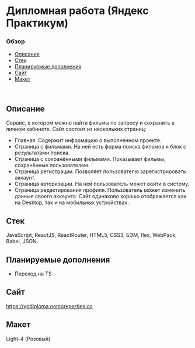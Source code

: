 # **Дипломная работа (Яндекс Практикум)**

### Обзор
* [Описание](#описание)
* [Стек](#стек)
* [Планируемые дополнения](#планируемые-дополнения)
* [Сайт](#сайт)
* [Макет](#макет)
<br>

## Описание

Сервис, в котором можно найти фильмы по запросу и сохранить в личном кабинете. 
Сайт состоит из нескольких страниц:
- Главная. Содержит информацию о выполненном проекте.
- Страница с фильмами. На ней есть форма поиска фильмов и блок с результатами поиска.
- Страница с сохранёнными фильмами. Показывает фильмы, сохранённые пользователем.
- Страница регистрации. Позволяет пользователю зарегистрировать аккаунт.
- Страница авторизации. На ней пользователь может войти в систему.
- Страница редактирования профиля. Пользователь может изменить данные своего аккаунта. 
Сайт одинаково хорошо отображается как на Desktop, так и на мобильных устройствах.

## Стек

JavaScript, ReactJS, ReactRouter, HTML5, CSS3, БЭМ, flex, WebPack, Babel, JSON.

## Планируемые дополнения
- Переход на TS

## Сайт
https://ypdiploma.nomoreparties.co

## Макет
Light-4 (Розовый)
